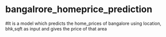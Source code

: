 # bangalrore_homeprice_prediction
#It is a model which predicts the home_prices of bangalore using location, bhk,sqft as input and gives the price of that area
